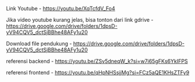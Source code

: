 Link Youtube - https://youtu.be/XqTcfdV_Fo4


Jika video youtube kurang jelas, bisa tonton dari link gdrive - https://drive.google.com/drive/folders/1dpsD-yV94CQV5_dctSjBBhe48AFy1u20


Download file pendukung - https://drive.google.com/drive/folders/1dpsD-yV94CQV5_dctSjBBhe48AFy1u20


referensi backend - https://youtu.be/ZSv5dneqW_k?si=w7i65gFKs6YkIFPS

referensi frontend - https://youtu.be/qHpNHSsjjMg?si=FCz5aQE1KHsZTFy9
